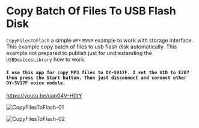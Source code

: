 # Copy Batch Of Files To USB Flash Disk

`CopyFilesToFlash` a simple `WPF` `MVVM` example to work with storage interface. This example copy batch of files to usb flash disk automatically. This example not prepared to publish just for undrestanding the `USBDevicesLibrary` how to work.

#### `I use this app for copy MP3 files to DY-SV17F. I set the VID to E2B7 then press the Start button. Then just disconnect and connect other DY-SV17F voice module.`

https://youtu.be/uao04V-H0tY

![CopyFilesToFlash-01](https://github.com/bakhshipoor/USBDevices/assets/2270529/cb0eee43-8f86-46d6-9704-fe72637f6572)

![CopyFilesToFlash-02](https://github.com/bakhshipoor/USBDevices/assets/2270529/43556ce1-7ef8-46b7-ad26-886d6c83e5d6)


